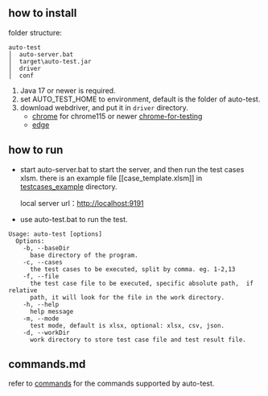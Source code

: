 ## how to install

folder structure:
```
auto-test
│  auto-server.bat
│  target\auto-test.jar
│  driver
│  conf
```

1. Java 17 or newer is required.
2. set AUTO_TEST_HOME to environment, default is the folder of auto-test.
3. download webdriver, and put it in `driver` directory.
   - [chrome](https://chromedriver.chromium.org/downloads) for chrome115 or newer [chrome-for-testing](https://googlechromelabs.github.io/chrome-for-testing/)
   - [edge](https://developer.microsoft.com/en-us/microsoft-edge/tools/webdriver/)

## how to run

- start auto-server.bat to start the server, and then run the test cases xlsm.
  there is an example file [[case_template.xlsm]] in [testcases_example](doc%2Ftestcases_example) directory.

  local server url：[http://localhost:9191](http://localhost:9191)

- use auto-test.bat to run the test.
```
Usage: auto-test [options]
  Options:
    -b, --baseDir
      base directory of the program.
    -c, --cases
      the test cases to be executed, split by comma. eg. 1-2,13
    -f, --file
      the test case file to be executed, specific absolute path,  if relative
      path, it will look for the file in the work directory.
    -h, --help
      help message
    -m, --mode
      test mode, default is xlsx, optional: xlsx, csv, json.
    -d, --workDir
      work directory to store test case file and test result file.
```

## commands.md

refer to [commands](doc/commands.md) for the commands supported by auto-test.
